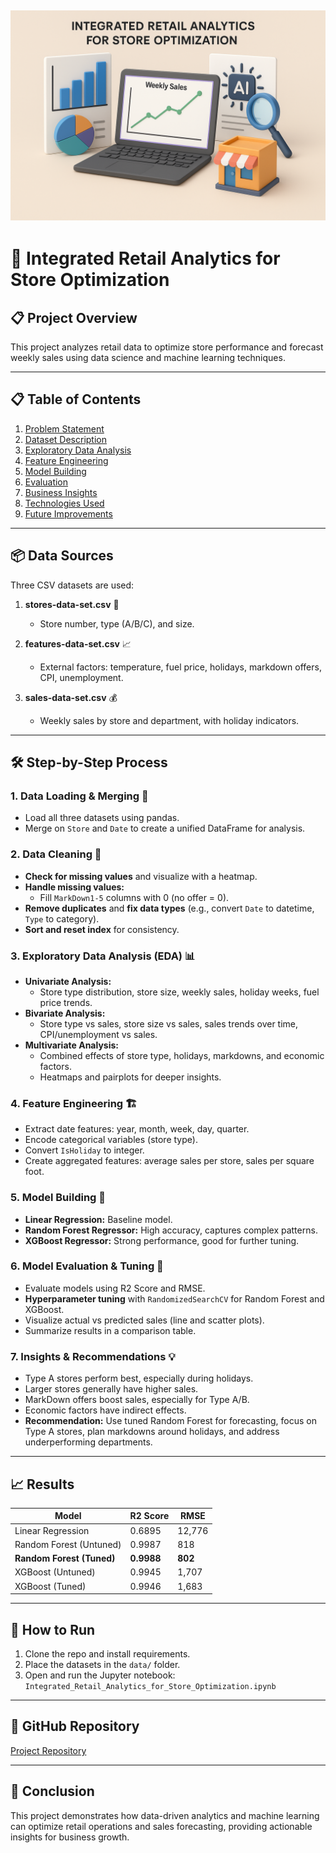 ## ![Thumbnail](Thumbnail.png)

# 🏬 Integrated Retail Analytics for Store Optimization

## 📋 Project Overview

This project analyzes retail data to optimize store performance and forecast weekly sales using data science and machine learning techniques.

---

## 📋 Table of Contents

1. [Problem Statement](#problem-statement)
2. [Dataset Description](#dataset-description)
3. [Exploratory Data Analysis](#exploratory-data-analysis)
4. [Feature Engineering](#feature-engineering)
5. [Model Building](#model-building)
6. [Evaluation](#evaluation)
7. [Business Insights](#business-insights)
8. [Technologies Used](#technologies-used)
9. [Future Improvements](#future-improvements)

---

## 📦 Data Sources

Three CSV datasets are used:

1. **stores-data-set.csv** 🏢

   - Store number, type (A/B/C), and size.

2. **features-data-set.csv** 📈

   - External factors: temperature, fuel price, holidays, markdown offers, CPI, unemployment.

3. **sales-data-set.csv** 💰
   - Weekly sales by store and department, with holiday indicators.

---

## 🛠️ Step-by-Step Process

### 1. Data Loading & Merging 🔗

- Load all three datasets using pandas.
- Merge on `Store` and `Date` to create a unified DataFrame for analysis.

### 2. Data Cleaning 🧹

- **Check for missing values** and visualize with a heatmap.
- **Handle missing values:**
  - Fill `MarkDown1-5` columns with 0 (no offer = 0).
- **Remove duplicates** and **fix data types** (e.g., convert `Date` to datetime, `Type` to category).
- **Sort and reset index** for consistency.

### 3. Exploratory Data Analysis (EDA) 📊

- **Univariate Analysis:**
  - Store type distribution, store size, weekly sales, holiday weeks, fuel price trends.
- **Bivariate Analysis:**
  - Store type vs sales, store size vs sales, sales trends over time, CPI/unemployment vs sales.
- **Multivariate Analysis:**
  - Combined effects of store type, holidays, markdowns, and economic factors.
  - Heatmaps and pairplots for deeper insights.

### 4. Feature Engineering 🏗️

- Extract date features: year, month, week, day, quarter.
- Encode categorical variables (store type).
- Convert `IsHoliday` to integer.
- Create aggregated features: average sales per store, sales per square foot.

### 5. Model Building 🤖

- **Linear Regression:** Baseline model.
- **Random Forest Regressor:** High accuracy, captures complex patterns.
- **XGBoost Regressor:** Strong performance, good for further tuning.

### 6. Model Evaluation & Tuning 🏁

- Evaluate models using R2 Score and RMSE.
- **Hyperparameter tuning** with `RandomizedSearchCV` for Random Forest and XGBoost.
- Visualize actual vs predicted sales (line and scatter plots).
- Summarize results in a comparison table.

### 7. Insights & Recommendations 💡

- Type A stores perform best, especially during holidays.
- Larger stores generally have higher sales.
- MarkDown offers boost sales, especially for Type A/B.
- Economic factors have indirect effects.
- **Recommendation:** Use tuned Random Forest for forecasting, focus on Type A stores, plan markdowns around holidays, and address underperforming departments.

---

## 📈 Results

| Model                     | R2 Score   | RMSE    |
| ------------------------- | ---------- | ------- |
| Linear Regression         | 0.6895     | 12,776  |
| Random Forest (Untuned)   | 0.9987     | 818     |
| **Random Forest (Tuned)** | **0.9988** | **802** |
| XGBoost (Untuned)         | 0.9945     | 1,707   |
| XGBoost (Tuned)           | 0.9946     | 1,683   |

---

## 🚀 How to Run

1. Clone the repo and install requirements.
2. Place the datasets in the `data/` folder.
3. Open and run the Jupyter notebook:  
   `Integrated_Retail_Analytics_for_Store_Optimization.ipynb`

---

## 🔗 GitHub Repository

[Project Repository](https://github.com/dipankarmajumdar/Integrated-Retail-Analytics-for-Store-Optimization)

---

## 📝 Conclusion

This project demonstrates how data-driven analytics and machine learning can optimize retail operations and sales forecasting, providing actionable insights for business growth.
